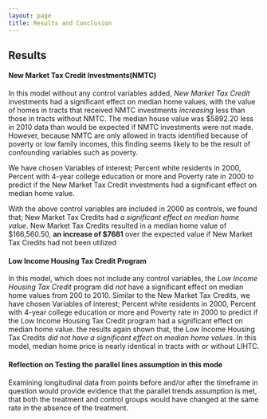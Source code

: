 ```yaml
---
layout: page
title: Results and Conclusion
---
```


## Results

#### New Market Tax Credit Investments(NMTC)

In this model without any control variables added, *New Market Tax Credit* investments had a significant effect on median home values, with the value of homes in tracts that received NMTC investments *increasing* less than those in tracts without NMTC. The median house value was $5892.20 less in 2010 data than would be expected if NMTC investments were not made. However, because NMTC are only allowed in tracts identified because of poverty or low family incomes, this finding seems likely to be the result of confounding variables such as poverty.

We have chosen Variables of interest; Percent white residents in 2000, Percent with 4-year college education or more and Poverty rate in 2000  to predict if the New Market Tax Credit investments had a significant effect on median home value. 

With the above control variables are included in 2000 as controls, we found that;  New Market Tax Credits had *a significant effect on median home value*. New Market Tax Credits resulted in a median home value of $166,560.50, **an increase of $7681** over the expected value if New Market Tax Credits had not been utilized

#### Low Income Housing Tax Credit Program

In this model, which does not include any control variables, the *Low Income Housing Tax Credit* program did *not* have a significant effect on median home values from 200 to 2010. Similar to the New Market Tax Credits, we have chosen Variables of interest; Percent white residents in 2000, Percent with 4-year college education or more and Poverty rate in 2000 to predict if the Low Income Housing Tax Credit program had a significant effect on median home value. the results again shown that, the Low Income Housing Tax Credits *did not have a significant effect on median home values.* In this model, median home price is nearly identical in tracts with or without LIHTC.

#### Reflection on Testing the parallel lines assumption in this mode

Examining longitudinal data from points before and/or after the timeframe in question would provide evidence that the parallel trends assumption is met, that both the treatment and control groups would have changed at the same rate in the absence of the treatment.

